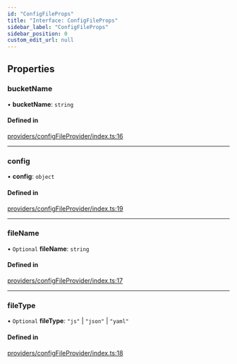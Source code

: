 ```yaml
---
id: "ConfigFileProps"
title: "Interface: ConfigFileProps"
sidebar_label: "ConfigFileProps"
sidebar_position: 0
custom_edit_url: null
---
```


## Properties

### bucketName

• **bucketName**: `string`

#### Defined in

[providers/configFileProvider/index.ts:16](https://github.com/matthewkeil/full-stack-pattern/blob/ab0b703/providers/configFileProvider/index.ts#L16)

___

### config

• **config**: `object`

#### Defined in

[providers/configFileProvider/index.ts:19](https://github.com/matthewkeil/full-stack-pattern/blob/ab0b703/providers/configFileProvider/index.ts#L19)

___

### fileName

• `Optional` **fileName**: `string`

#### Defined in

[providers/configFileProvider/index.ts:17](https://github.com/matthewkeil/full-stack-pattern/blob/ab0b703/providers/configFileProvider/index.ts#L17)

___

### fileType

• `Optional` **fileType**: ``"js"`` \| ``"json"`` \| ``"yaml"``

#### Defined in

[providers/configFileProvider/index.ts:18](https://github.com/matthewkeil/full-stack-pattern/blob/ab0b703/providers/configFileProvider/index.ts#L18)
